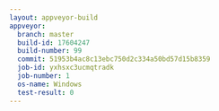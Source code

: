 ```yaml
---
layout: appveyor-build
appveyor:
  branch: master
  build-id: 17604247
  build-number: 99
  commit: 51953b4ac8c13ebc750d2c334a50bd57d15b8359
  job-id: yxhsxc3ucmqtradk
  job-number: 1
  os-name: Windows
  test-result: 0
---
```

